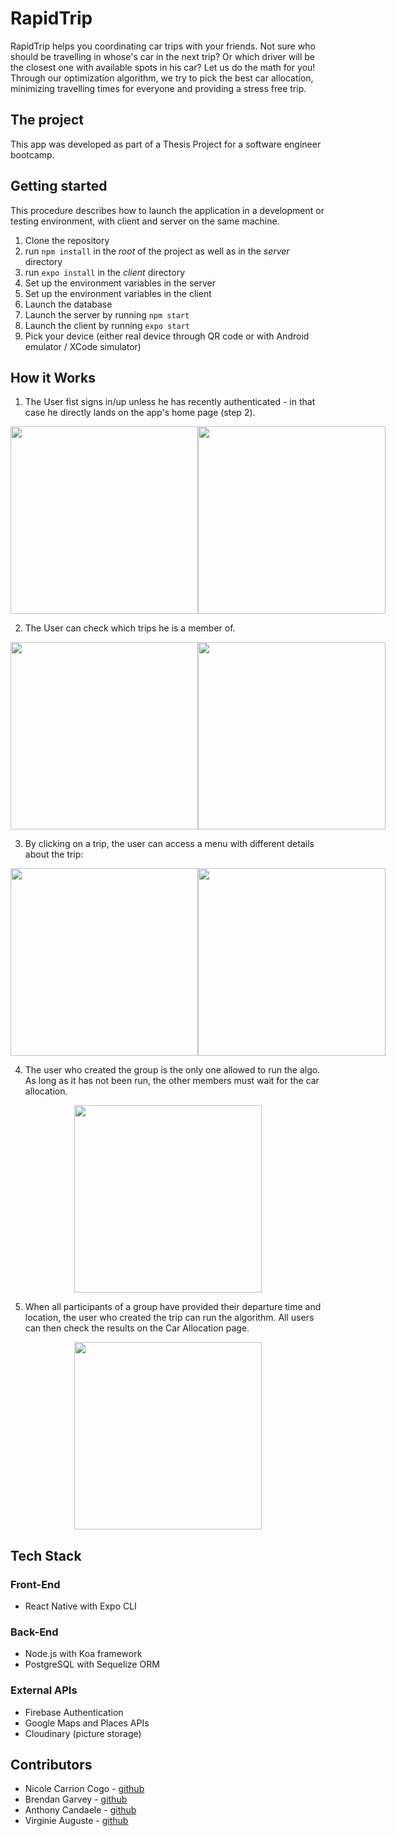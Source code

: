 # RapidTrip

RapidTrip helps you coordinating car trips with your friends. Not sure who should be travelling in whose's car in the next trip? Or which driver will be the closest one with available spots in his car? Let us do the math for you! Through our optimization algorithm, we try to pick the best car allocation, minimizing travelling times for everyone and providing a stress free trip.

## The project

This app was developed as part of a Thesis Project for a software engineer bootcamp.

## Getting started

This procedure describes how to launch the application in a development or testing environment, with client and server on the same machine.

1. Clone the repository
2. run ```npm install``` in the _root_ of the project as well as in the _server_ directory
3. run ```expo install``` in the _client_ directory
4. Set up the environment variables in the server
5. Set up the environment variables in the client
6. Launch the database
7. Launch the server by running ```npm start```
8. Launch the client by running ```expo start```
9. Pick your device (either real device through QR code or with Android emulator / XCode simulator)

## How it Works

1. The User fist signs in/up unless he has recently authenticated - in that case he directly lands on the app's home page (step 2).

<div style="display: flex; justify-content: space-evenly">
   <img src="readme-images/02-login.png" width="300"/>
   <img src="readme-images/01-signup.png" width="300"/>
</div>

2. The User can check which trips he is a member of.

<div style="display: flex; justify-content: space-evenly">
   <img src="readme-images/03-homepage.png" width="300"/>
   <img src="readme-images/09-profile.png" width="300"/>
</div>

3. By clicking on a trip, the user can access a menu with different details about the trip:

<div style="display: flex; justify-content: space-evenly">
   <img src="readme-images/04-trip.png" width="300"/>
   <img src="readme-images/05-participants.png" width="300"/>
</div>

4. The user who created the group is the only one allowed to run the algo. As long as it has not been run, the other members must wait for the car allocation.

<div style="display: flex; justify-content: space-evenly">
   <img src="readme-images/07-car-allocation.png" width="300"/>
</div>

5. When all participants of a group have provided their departure time and location, the user who created the trip can run the algorithm. All users can then check the results on the Car Allocation page.

<div style="display: flex; justify-content: space-evenly">
   <img src="readme-images/08-car-allocation-result.png" width="300"/>
</div>

## Tech Stack

### Front-End

- React Native with Expo CLI

### Back-End

- Node.js with Koa framework
- PostgreSQL with Sequelize ORM

### External APIs

- Firebase Authentication
- Google Maps and Places APIs
- Cloudinary (picture storage)

## Contributors

- Nicole Carrion Cogo - [github](https://github.com/nicolecogo)
- Brendan Garvey - [github](https://github.com/Brendan-G5)
- Anthony Candaele - [github](https://github.com/acandael)
- Virginie Auguste - [github](https://github.com/Sipann)
